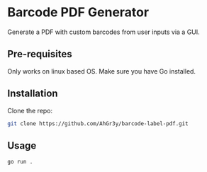 # Barcode PDF Generator
Generate a PDF with custom barcodes from user inputs via a GUI.

## Pre-requisites
Only works on linux based OS.
Make sure you have Go installed.

## Installation

Clone the repo:

```bash
git clone https://github.com/AhGr3y/barcode-label-pdf.git
```

## Usage

```bash
go run .
```
